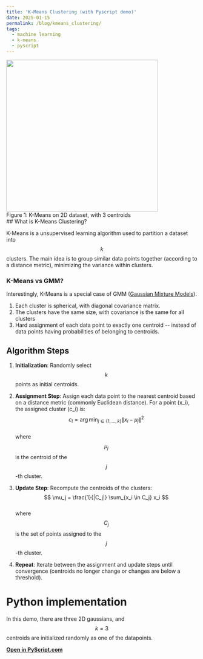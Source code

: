 ```yaml
---
title: 'K-Means Clustering (with Pyscript demo)'
date: 2025-01-15
permalink: /blog/kmeans_clustering/
tags:
  - machine learning
  - k-means
  - pyscript
---
```


<!-- ![kmeans]({{ site.url }}{{ site.baseurl }}/images/kmeans.png) -->
<html>
<img class="center" src="{{ site.url }}{{ site.baseurl }}/images/kmeans.png" width="400">
<figcaption>Figure 1: K-Means on 2D dataset, with 3 centroids</figcaption>
</html>
## What is K-Means Clustering?

K-Means is a unsupervised learning algorithm used to partition a dataset into $$k$$ clusters. The main idea is to group similar data points together (according to a distance metric), minimizing the variance within clusters.

### K-Means vs GMM?
Interestingly, K-Means is a special case of GMM ([Gaussian Mixture Models](https://scikit-learn.org/stable/modules/mixture.html)).
  1. Each cluster is spherical, with diagonal covariance matrix.
  2. The clusters have the same size, with covariance is the same for all clusters
  3. Hard assignment of each data point to exactly one centroid -- instead of data points having probabilities of belonging to centroids.

## Algorithm Steps

1. **Initialization**: Randomly select $$k$$ points as initial centroids.
2. **Assignment Step**: Assign each data point to the nearest centroid based on a distance metric (commonly Euclidean distance). For a point \(x_i\), the assigned cluster \(c_i\) is:  
   $$ 
   c_i = \arg\min_{j \in \{1, \dots, k\}} \| x_i - \mu_j \|^2 
   $$  
   where $$\mu_j$$ is the centroid of the $$j$$-th cluster.

3. **Update Step**: Recompute the centroids of the clusters:  
   $$ 
   \mu_j = \frac{1}{|C_j|} \sum_{x_i \in C_j} x_i 
   $$  
   where $$C_j$$ is the set of points assigned to the $$j$$-th cluster.

4. **Repeat**: Iterate between the assignment and update steps until convergence (centroids no longer change or changes are below a threshold).

# Python implementation

In this demo, there are three 2D gaussians, and $$k=3$$ centroids are initialized randomly as one of the datapoints.

**[Open in PyScript.com](https://pyscript.com/@radenmuaz/k-means/latest)**

<html>
    <head>
        <!-- Recommended meta tags -->
        <meta charset="UTF-8">
        <meta name="viewport" content="width=device-width,initial-scale=1.0">
    </head>
    <body>
        <section class="pyscript">
            <div id="mpl"></div>
            <script type="py"
            src="https://gist.githubusercontent.com/radenmuaz/a00426001425ad3a56a019c1f0f26460/raw/a19dc42dbe3507f498ddb42c2923ec6fab165aaf/kmeans.py"
             config='{"packages":["numpy", "matplotlib"], "sync_main_only": true}'>
            </script>
          </section>
    <script src="https://gist.github.com/radenmuaz/a00426001425ad3a56a019c1f0f26460.js"></script>
    
  </body>

</html>
